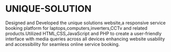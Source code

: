 # UNIQUE-SOLUTION
Designed and Developed  the unique solutions website,a responsive service booking platform for laptops,computers,inverters,CCTv and related products.Utilized HTML,CSS,JavaScript and PHP to create a user-friendly interface with media queries across all devices enhancing website usability and accessibility for seamless online service booking. 
